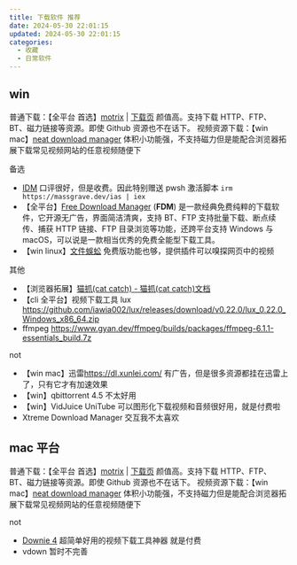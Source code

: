 ```yaml
---
title: 下载软件 推荐
date: 2024-05-30 22:01:15
updated: 2024-05-30 22:01:15
categories:
  - 收藏
  - 日常软件
---
```


## win

普通下载：【全平台 首选】[motrix](https://motrix.app/zh-CN/) | [下载页](https://motrix.app/zh-CN/download) 颜值高。支持下载 HTTP、FTP、BT、磁力链接等资源。即使 Github 资源也不在话下。
视频资源下载：【win mac】[neat download manager](https://www.neatdownloadmanager.com/index.php/en/) 体积小功能强，不支持磁力但是能配合浏览器拓展下载常见视频网站的任意视频随便下

备选

* [IDM](https://www.internetdownloadmanager.com/) 口评很好，但是收费。因此特别赠送 pwsh 激活脚本 `irm https://massgrave.dev/ias | iex`
* 【全平台】[Free Download Manager](https://www.freedownloadmanager.org/zh/) (**FDM**) 是一款经典免费纯粹的下载软件，它开源无广告，界面简洁清爽，支持 BT、FTP 支持批量下载、断点续传、捕获 HTTP 链接、FTP 目录浏览等功能，还跨平台支持 Windows 与 macOS，可以说是一款相当优秀的免费全能型下载工具。
* 【win linux】[文件蜈蚣](http://www.filecxx.com/zh_CN/index.html) 免费版功能也够，提供插件可以嗅探网页中的视频

其他

* 【浏览器拓展】[猫抓(cat catch) - 猫抓(cat catch)文档](https://o2bmm.gitbook.io/cat-catch/)
* 【cli 全平台】视频下载工具 lux <https://github.com/iawia002/lux/releases/download/v0.22.0/lux_0.22.0_Windows_x86_64.zip>
* ffmpeg <https://www.gyan.dev/ffmpeg/builds/packages/ffmpeg-6.1.1-essentials_build.7z>

not

* 【win mac】迅雷<https://dl.xunlei.com/> 有广告，但是很多资源都挂在迅雷上了，只有它才有加速效果
* 【win】qbittorrent 4.5 不太好用
* 【win】VidJuice UniTube 可以图形化下载视频和音频很好用，就是付费啦
* Xtreme Download Manager 交互我不太喜欢

## mac 平台

普通下载：【全平台 首选】[motrix](https://motrix.app/zh-CN/) | [下载页](https://motrix.app/zh-CN/download) 颜值高。支持下载 HTTP、FTP、BT、磁力链接等资源。即使 Github 资源也不在话下。
视频资源下载：【win mac】[neat download manager](https://www.neatdownloadmanager.com/index.php/en/) 体积小功能强，不支持磁力但是能配合浏览器拓展下载常见视频网站的任意视频随便下

not

* [Downie 4](https://www.iplaysoft.com/downie.html) 超简单好用的视频下载工具神器 就是付费
* vdown 暂时不完善